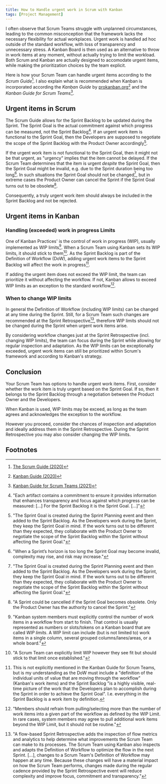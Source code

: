 ```yaml
---
title: How to Handle urgent work in Scrum with Kanban
tags: [Project Management]
---
```


I often observe that Scrum Teams struggle with unplanned circumstances, leading to the common misconception that the framework lacks the necessary flexibility for actual workplaces.
Urgent work is handled ad hoc outside of the standard workflow, with loss of transparency and unnecessary stress.
A Kanban Board is then used as an alternative to throw in work items at any moment, without actually trying to limit the workload.
Both Scrum and Kanban are actually designed to accomodate urgent items, while making the prioritization choices by the team explicit.

Here is how your Scrum Team can handle urgent items according to the *Scrum Guide*[^scrum-guide].
I also explain what is recommended when Kanban is incorporated according the *Kanban Guide* by [prokanban.org](https://www.prokanban.org/)[^kanban-guide] and the *Kanban Guide for Scrum Teams*[^scrum-kanban-guide].

## Urgent items in Scrum
The Scrum Guide allows for the Sprint Backlog to be updated during the Sprint.
The Sprint Goal is the actual commitment against which progress can be measured, not the Sprint Backlog[^sprint-goal-commitment].
If an urgent work item is functional to the Sprint Goal, then the Developers are supposed to negotiate the scope of the Sprint Backlog with the Product Owner accordingly[^sprint-backog-negotiated].

If the urgent work item is not functional to the Sprint Goal, then it might not be that urgent, as "urgency" implies that the item cannot be delayed.
If the Scrum Team determines that the item is urgent *despite* the Sprint Goal, then the Sprint Goal might be invalid, e.g. due to the Sprint duration being too long[^sprint-too-long].
In such situations the Sprint Goal should not be changed[^sprint-backog-negotiated], but in extreme cases the Product Owner can cancel the Sprint if the Sprint Goal turns out to be obsolete[^cancelled-sprint].

Consequently, a truly urgent work item should always be included in the Sprint Backlog and not be rejected.

[^sprint-goal-commitment]:"Each artifact contains a commitment to ensure it provides information that enhances transparency and focus against which progress can be measured: [...] For the Sprint Backlog it is the Sprint Goal. [...]"[^scrum-guide]

[^sprint-backog-negotiated]:"The Sprint Goal is created during the Sprint Planning event and then added to the Sprint Backlog. As the Developers work during the Sprint, they keep the Sprint Goal in mind. If the work turns out to be different than they expected, they collaborate with the Product Owner to negotiate the scope of the Sprint Backlog within the Sprint without affecting the Sprint Goal."[^scrum-guide]

[^sprint-too-long]:"When a Sprint’s horizon is too long the Sprint Goal may become invalid, complexity may rise, and risk may increase."[^scrum-guide]

[^sprint-goal-no-change]:"  [^scrum-guide]

[^cancelled-sprint]: "A Sprint could be cancelled if the Sprint Goal becomes obsolete. Only the Product Owner has the authority to cancel the Sprint."[^scrum-guide]

## Urgent items in Kanban
### Handling (exceeded) work in progress Limits
One of Kanban Practices' is the control of work in progress (WIP), usually implemented as WIP limits[^kanban-wip-limit].
When a Scrum Team using Kanban sets its WIP limits, it should stick to them[^scrum-team-stick-wip-limit].
As the Sprint Backlog is part of the Definition of Workflow (DoW), adding urgent work items to the Sprint Backlog will affect the work in progress[^sprint-backlog-in-dow].

If adding the urgent item does not exceed the WIP limit, the team can prioritize it without affecting the workflow.
If not, Kanban allows to exceed WIP limits as an exception to the standard workflow[^exceed-wip-limits].

[^kanban-wip-limit]:"Kanban system members must explicitly control the number of work items in a workflow from start to finish. That control is usually represented as numbers or slots/tokens on a Kanban board that are called *WIP limits*. A WIP limit can include (but is not limited to) work items in a single column, several grouped columns/lanes/areas, or a whole board."[^kanban-guide]

[^scrum-team-stick-wip-limit]:"A Scrum  Team  can  explicitly  limit  WIP  however  they  see  fit  but  should  stick  to  that  limit  once established."

[^sprint-backlog-in-dow]:This is not explicitly mentioned in the Kanban Guide for Scrum Teams[^scrum-kanban-guide], but is my understanding as the DoW must include a "definition of the individual units of value that are moving through the workflow" (Kanban's work items)[^kanban-guide] and the Sprint Backlog "is a highly visible, real-time picture of the work that the Developers plan to accomplish during the Sprint in order to achieve the Sprint Goal"[^scrum-guide]. I.e. everything in the Sprint Backlog is a work item by definition.

[^exceed-wip-limits]:"Members should refrain from pulling/selecting more than the number of work items into a given part of the workflow as defined by the WIP Limit. In rare cases, system members may agree to pull additional work items beyond the WIP Limit, but it should not be routine."[^kanban-guide]

### When to change WIP limits
In general the Definition of Workflow (including WIP limits) can be changed at any time during the Sprint.
Still, for a Scrum Team such changes are recommended at the Sprint Retrospective[^sprint-retrospective-kanban], therefore WIP limits should not be changed during the Sprint when urgent work items arise.

By considering workflow changes just at the Sprint Retrospective (incl. changing WIP limits), the team can focus during the Sprint while allowing for regular inspection and adaptation.
As the WIP limits can be exceptionally exceeded, urgent work items can still be prioritized within Scrum's framework and according to Kanban's strategy.

[^sprint-retrospective-kanban]:"A flow-based Sprint Retrospective adds the inspection of flow metrics and analytics to help  determine what improvements the Scrum Team can make to its processes. The Scrum Team using Kanban also inspects and adapts the Definition of Workflow to optimize the flow in the next Sprint. [...], changes to a Scrum Team's Definition of Workflow may happen at any time. Because these  changes  will  have  a  material  impact  on  how  the  Scrum  Team  performs,  changes  made during the regular cadence provided by the Sprint Retrospective event will reduce complexity and improve focus, commitment and transparency."[^scrum-kanban-guide]

## Conclusion
Your Scrum Team has options to handle urgent work items.
First, consider whether the work item is truly urgent based on the Sprint Goal.
If so, then it belongs to the Sprint Backlog through a negotiation between the Product Owner and the Developers.

When Kanban is used, WIP limits may be exceed, as long as the team agrees and acknowledges the exception to the workflow.

However you proceed, consider the chances of inspection and adaptation and ideally address them in the Sprint Retrospective.
During the Sprint Retrospective you may also consider changing the WIP limits.

## Footnotes
[^scrum-guide]:[The Scrum Guide (2020)](https://scrumguides.org/scrum-guide.html)
[^kanban-guide]: [Kanban Guide (2020)](https://kanbanguides.org/english/)
[^scrum-kanban-guide]: [Kanban Guide for Scrum Teams (2021)](https://www.scrum.org/resources/kanban-guide-scrum-teams)